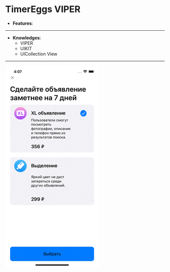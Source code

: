 # TimerEggs VIPER

* **Features**:


___
* **Knowledges**:
  * VIPER
  * UIKIT
  * UICollection View
___

![rfhnbyrf](%20iPhone.gif)

